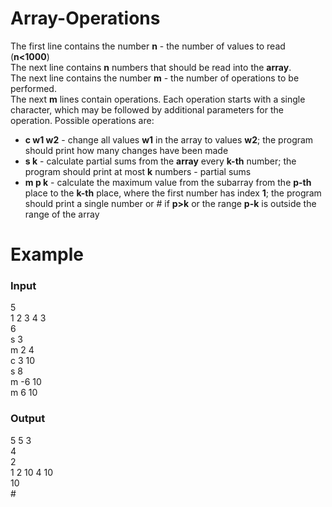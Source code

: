 # Array-Operations
The first line contains the number **n** - the number of values ​​to read (**n<1000**)\
The next line contains **n** numbers that should be read into the **array**.\
The next line contains the number **m** - the number of operations to be performed.\
The next **m** lines contain operations. Each operation starts with a single character, which may be followed by additional parameters for the operation. Possible operations are:
+ **c w1 w2** - change all values **​​w1** in the array to values **​​w2**; the program should print how many changes have been made
+ **s k** - calculate partial sums from the **array** every **k-th** number; the program should print at most **k** numbers - partial sums
+ **m p k** - calculate the maximum value from the subarray from the **p-th** place to the **k-th** place, where the first number has index **1**; the program should print a single number or # if **p>k** or the range **p-k** is outside the range of the array

# Example
### Input
5\
1 2 3 4 3\
6\
s 3\
m 2 4\
c 3 10\
s 8\
m -6 10\
m 6 10
### Output
5 5 3\
4\
2\
1 2 10 4 10\
10\
\#
